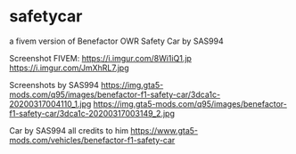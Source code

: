 # safetycar
a fivem version of Benefactor OWR Safety Car by SAS994

Screenshot FIVEM: 
https://i.imgur.com/8Wi1iQ1.jp
https://i.imgur.com/JmXhRL7.jpg

Screenshots by SAS994 
https://img.gta5-mods.com/q95/images/benefactor-f1-safety-car/3dca1c-20200317004110_1.jpg
https://img.gta5-mods.com/q95/images/benefactor-f1-safety-car/3dca1c-20200317003149_2.jpg

Car by SAS994 all credits to him 
https://www.gta5-mods.com/vehicles/benefactor-f1-safety-car

